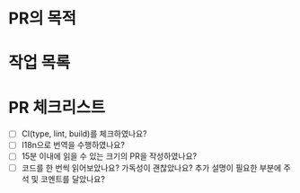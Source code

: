 # PR의 목적

# 작업 목록

# PR 체크리스트
- [ ] CI(type, lint, build)를 체크하였나요?
- [ ] I18n으로 번역을 수행하였나요?
- [ ] 15분 이내에 읽을 수 있는 크기의 PR을 작성하였나요?
- [ ] 코드를 한 번씩 읽어보았나요? 가독성이 괜찮았나요? 추가 설명이 필요한 부분에 주석 및 코멘트를 달았나요?